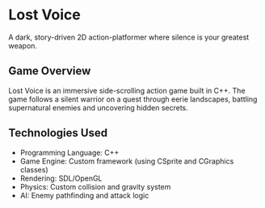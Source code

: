# Lost Voice
A dark, story-driven 2D action-platformer where silence is your greatest weapon.

## Game Overview
Lost Voice is an immersive side-scrolling action game built in C++. The game follows a silent warrior on a quest through eerie landscapes, battling supernatural enemies and uncovering hidden secrets.

## Technologies Used
- Programming Language: C++
- Game Engine: Custom framework (using CSprite and CGraphics classes)
- Rendering: SDL/OpenGL
- Physics: Custom collision and gravity system
- AI: Enemy pathfinding and attack logic
